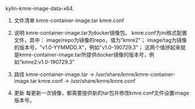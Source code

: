 kylin-kmre-image-data-x64.

1. 文件清单
kmre-container-image.tar
kmre.conf

2. 说明
kmre-container-image.tar为docker镜像包。
kmre.conf为ini格式配置文件，其中：
image/repo为镜像的repo，值为"kmre2"；
image/tag为镜像的版本号，"v1.0-YYMMDD.X"，例如"v1.0-190729.3"；
这两个值拼起来就是kmre-container-image.tar所提供docker镜像的版本号，例如"kmre2:v1.0-190729.3"

3. 路径
kmre-container-image.tar -> /usr/share/kmre/kmre-container-image.tar
kmre.conf -> /usr/share/kmre/kmre.conf

4. 更新
每更新一次镜像，都需要提供新的tar包并修改kmre.conf文件设置image版本号。 
